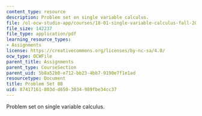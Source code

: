 ```yaml
---
content_type: resource
description: Problem set on single variable calculus.
file: /ol-ocw-studio-app/courses/18-01-single-variable-calculus-fall-2006/87417161803dd6503034989fbe34cc37_ps8b.pdf
file_size: 142237
file_type: application/pdf
learning_resource_types:
- Assignments
license: https://creativecommons.org/licenses/by-nc-sa/4.0/
ocw_type: OCWFile
parent_title: Assignments
parent_type: CourseSection
parent_uid: 5b8a52b8-e712-bb23-4bb7-9190e7f1e1ad
resourcetype: Document
title: Problem Set 8B
uid: 87417161-803d-d650-3034-989fbe34cc37
---
```

Problem set on single variable calculus.